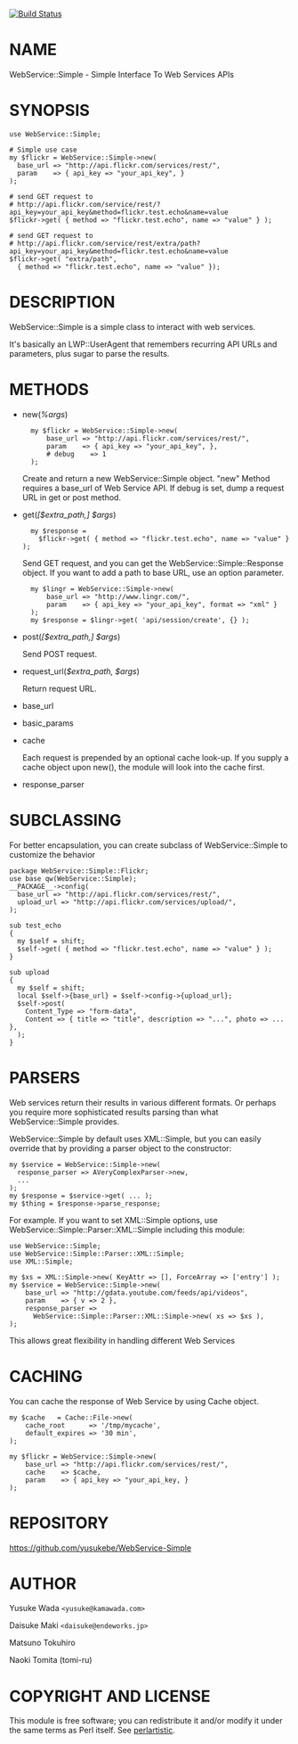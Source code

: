 [![Build Status](https://travis-ci.org/yusukebe/WebService-Simple.svg?branch=master)](https://travis-ci.org/yusukebe/WebService-Simple)
# NAME

WebService::Simple - Simple Interface To Web Services APIs

# SYNOPSIS

    use WebService::Simple;

    # Simple use case
    my $flickr = WebService::Simple->new(
      base_url => "http://api.flickr.com/services/rest/",
      param    => { api_key => "your_api_key", }
    );

    # send GET request to 
    # http://api.flickr.com/service/rest/?api_key=your_api_key&method=flickr.test.echo&name=value
    $flickr->get( { method => "flickr.test.echo", name => "value" } );

    # send GET request to 
    # http://api.flickr.com/service/rest/extra/path?api_key=your_api_key&method=flickr.test.echo&name=value
    $flickr->get( "extra/path",
      { method => "flickr.test.echo", name => "value" });

# DESCRIPTION

WebService::Simple is a simple class to interact with web services.

It's basically an LWP::UserAgent that remembers recurring API URLs and
parameters, plus sugar to parse the results.

# METHODS

- new(_%args_)

        my $flickr = WebService::Simple->new(
            base_url => "http://api.flickr.com/services/rest/",
            param    => { api_key => "your_api_key", },
            # debug    => 1
        );

    Create and return a new WebService::Simple object.
    "new" Method requires a base\_url of Web Service API.
    If debug is set, dump a request URL in get or post method.

- get(_\[$extra\_path,\] $args_)

        my $response =
          $flickr->get( { method => "flickr.test.echo", name => "value" } );

    Send GET request, and you can get  the WebService::Simple::Response object.
    If you want to add a path to base URL, use an option parameter.

        my $lingr = WebService::Simple->new(
            base_url => "http://www.lingr.com/",
            param    => { api_key => "your_api_key", format => "xml" }
        );
        my $response = $lingr->get( 'api/session/create', {} );

- post(_\[$extra\_path,\] $args_)

    Send POST request.

- request\_url(_$extra\_path, $args_)

    Return request URL.

- base\_url
- basic\_params
- cache

    Each request is prepended by an optional cache look-up. If you supply a cache
    object upon new(), the module will look into the cache first.

- response\_parser

# SUBCLASSING

For better encapsulation, you can create subclass of WebService::Simple to
customize the behavior

    package WebService::Simple::Flickr;
    use base qw(WebService::Simple);
    __PACKAGE__->config(
      base_url => "http://api.flickr.com/services/rest/",
      upload_url => "http://api.flickr.com/services/upload/",
    );

    sub test_echo
    {
      my $self = shift;
      $self->get( { method => "flickr.test.echo", name => "value" } );
    }

    sub upload
    {
      my $self = shift;
      local $self->{base_url} = $self->config->{upload_url};
      $self->post( 
        Content_Type => "form-data",
        Content => { title => "title", description => "...", photo => ... },
      );
    }

# PARSERS

Web services return their results in various different formats. Or perhaps
you require more sophisticated results parsing than what WebService::Simple
provides.

WebService::Simple by default uses XML::Simple, but you can easily override
that by providing a parser object to the constructor:

    my $service = WebService::Simple->new(
      response_parser => AVeryComplexParser->new,
      ...
    );
    my $response = $service->get( ... );
    my $thing = $response->parse_response;

For example. If you want to set XML::Simple options, use WebService::Simple::Parser::XML::Simple
including this module:

    use WebService::Simple;
    use WebService::Simple::Parser::XML::Simple;
    use XML::Simple;
    
    my $xs = XML::Simple->new( KeyAttr => [], ForceArray => ['entry'] );
    my $service = WebService::Simple->new(
        base_url => "http://gdata.youtube.com/feeds/api/videos",
        param    => { v => 2 },
        response_parser =>
          WebService::Simple::Parser::XML::Simple->new( xs => $xs ),
    );

This allows great flexibility in handling different Web Services

# CACHING

You can cache the response of Web Service by using Cache object.

    my $cache   = Cache::File->new(
        cache_root      => '/tmp/mycache',
        default_expires => '30 min',
    );
    
    my $flickr = WebService::Simple->new(
        base_url => "http://api.flickr.com/services/rest/",
        cache    => $cache,
        param    => { api_key => "your_api_key, }
    );

# REPOSITORY

https://github.com/yusukebe/WebService-Simple

# AUTHOR

Yusuke Wada  `<yusuke@kamawada.com>`

Daisuke Maki `<daisuke@endeworks.jp>`

Matsuno Tokuhiro

Naoki Tomita (tomi-ru)

# COPYRIGHT AND LICENSE

This module is free software; you can redistribute it
and/or modify it under the same terms as Perl itself.
See [perlartistic](https://metacpan.org/pod/perlartistic).
